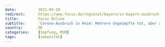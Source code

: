 ```yaml
---
date:          2021-04-19
redirect:      https://www.focus.de/regional/bayern/in-bayern-ausbruch-in-altenheim-leiter-ratlos-infizierte-senioren-waren-zweimal-geimpft_id_13207084.html
title:         Focus Online
subtitle:      'Corona-Ausbruch in Heim: Mehrere Ungeimpfte tot, aber auch viele Geimpfte infiziert'
country:       DE
categories:    [Impfung, MSM]
tags:          [immunität]
---
```

